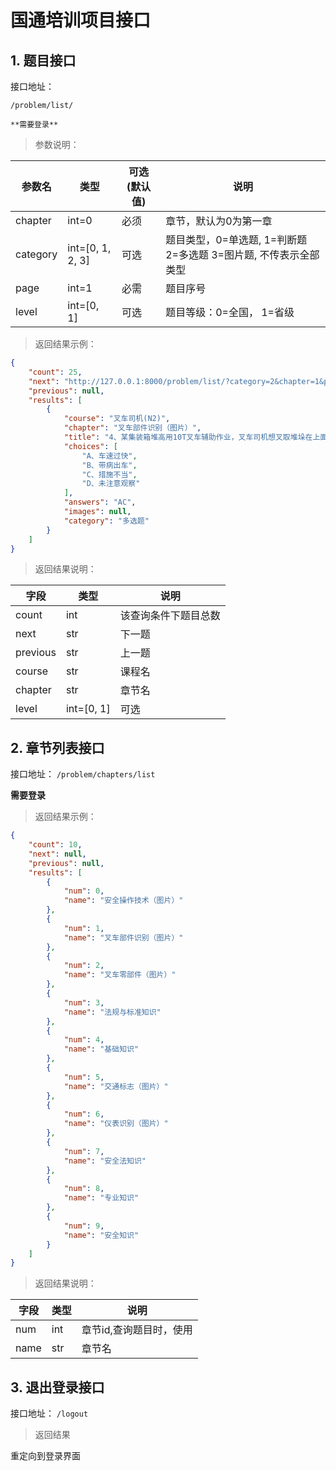 # 国通培训项目接口

## 1. 题目接口

接口地址：

`/problem/list/`

    **需要登录**


> 参数说明：

| 参数名| 类型|  可选(默认值)|  说明 |
| ---| ---| ---| ---|
|   chapter| int=0| 必须| 章节，默认为0为第一章|
|   category| int=[0, 1, 2, 3]| 可选|题目类型，0=单选题, 1=判断题 2=多选题 3=图片题, 不传表示全部类型|
|   page| int=1| 必需| 题目序号|
|   level| int=[0, 1]| 可选| 题目等级：0=全国， 1=省级|


> 返回结果示例：

```json
{
    "count": 25,
    "next": "http://127.0.0.1:8000/problem/list/?category=2&chapter=1&page=2",
    "previous": null,
    "results": [
        {
            "course": "叉车司机(N2)",
            "chapter": "叉车部件识别（图片）",
            "title": "4、某集装箱堆高用10T叉车辅助作业，叉车司机想叉取堆垛在上面的空箱，由于车速过快，制动不及，将上面的集装箱空箱撞倒，造成箱子损坏。事故原因分析：（ ）(多选题)",
            "choices": [
                "A、车速过快",
                "B、带病出车",
                "C、措施不当",
                "D、未注意观察"
            ],
            "answers": "AC",
            "images": null,
            "category": "多选题"
        }
    ]
}

```

> 返回结果说明：

| 字段| 类型| 说明|
| ---| ---| ---|
| count| int| 该查询条件下题目总数|
| next| str| 下一题|
| previous| str| 上一题|
| course| str| 课程名|
| chapter| str| 章节名|
|   level| int=[0, 1]| 可选| 题目等级：0=全国， 1=省级|


## 2. 章节列表接口

接口地址：
`/problem/chapters/list`

**需要登录**

> 返回结果示例：

```json
{
    "count": 10,
    "next": null,
    "previous": null,
    "results": [
        {
            "num": 0,
            "name": "安全操作技术（图片）"
        },
        {
            "num": 1,
            "name": "叉车部件识别（图片）"
        },
        {
            "num": 2,
            "name": "叉车零部件（图片）"
        },
        {
            "num": 3,
            "name": "法规与标准知识"
        },
        {
            "num": 4,
            "name": "基础知识"
        },
        {
            "num": 5,
            "name": "交通标志（图片）"
        },
        {
            "num": 6,
            "name": "仪表识别（图片）"
        },
        {
            "num": 7,
            "name": "安全法知识"
        },
        {
            "num": 8,
            "name": "专业知识"
        },
        {
            "num": 9,
            "name": "安全知识"
        }
    ]
}

```

> 返回结果说明：

| 字段| 类型| 说明|
| ---| ---| ---|
| num| int| 章节id,查询题目时，使用|
| name| str| 章节名|


## 3. 退出登录接口
接口地址：
`/logout`

> 返回结果

重定向到登录界面